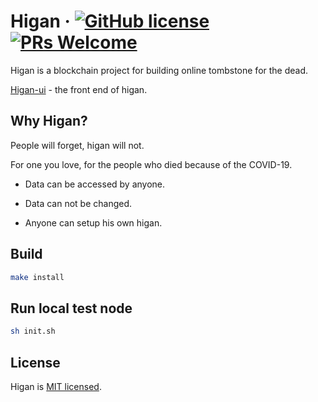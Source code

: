 # Higan &middot; [![GitHub license](https://img.shields.io/badge/license-MIT-blue.svg)](https://github.com/daoleno/higan/blob/master/LICENSE) [![PRs Welcome](https://img.shields.io/badge/PRs-welcome-brightgreen.svg)](https://github.com/daoleno/higan/pulls)

Higan is a blockchain project for building online tombstone for the dead.

[Higan-ui](https://github.com/daoleno/higan-ui) - the front end of higan.

## Why Higan?

People will forget, higan will not.

For one you love, for the people who died because of the COVID-19.

- Data can be accessed by anyone.

- Data can not be changed.

- Anyone can setup his own higan.

## Build

```sh
make install
```

## Run local test node

```sh
sh init.sh
```

## License

Higan is [MIT licensed](./LICENSE).
